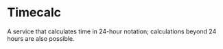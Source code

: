 # Timecalc

A service that calculates time in 24-hour notation; calculations beyond 24 hours are also possible.
